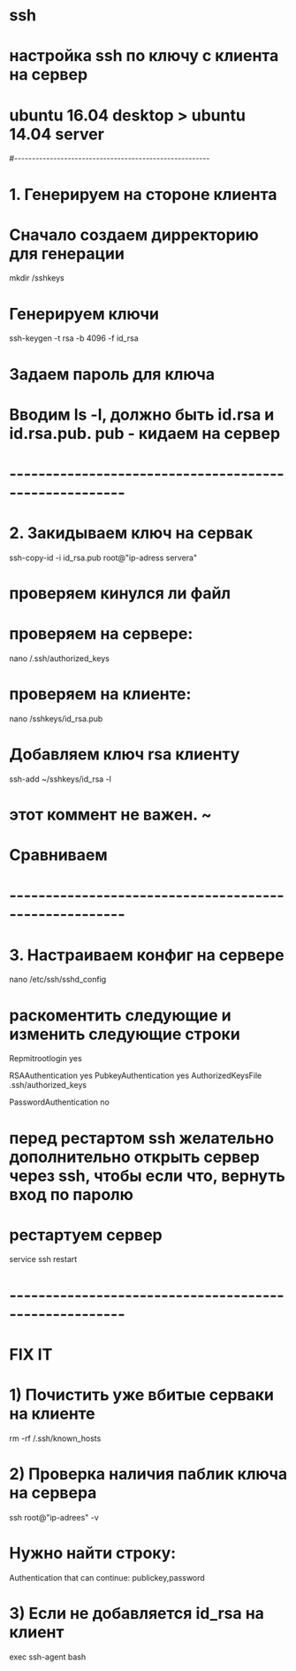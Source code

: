 # ssh
# настройка ssh по ключу с клиента на сервер
# ubuntu 16.04 desktop > ubuntu 14.04 server
#-------------------------------------------------------
# 1. Генерируем на стороне клиента
# Сначало создаем дирректорию для генерации

mkdir /sshkeys

# Генерируем ключи

ssh-keygen -t rsa -b 4096 -f id_rsa

# Задаем пароль для ключа

# Вводим ls -l, должно быть id.rsa и id.rsa.pub. pub - кидаем на сервер

# ------------------------------------------------------
# 2. Закидываем ключ на сервак

ssh-copy-id -i id_rsa.pub root@"ip-adress servera"

# проверяем кинулся ли файл
# проверяем на сервере:

nano /.ssh/authorized_keys

# проверяем на клиенте:

nano /sshkeys/id_rsa.pub

# Добавляем ключ rsa клиенту
ssh-add ~/sshkeys/id_rsa -l
# этот коммент не важен. ~ 

# Сравниваем
# ------------------------------------------------------
# 3. Настраиваем конфиг на сервере

nano /etc/ssh/sshd_config

# раскоментить следующие и изменить следующие строки
Repmitrootlogin yes

RSAAuthentication yes
PubkeyAuthentication yes
AuthorizedKeysFile		.ssh/authorized_keys

PasswordAuthentication no

# перед рестартом ssh желательно дополнительно открыть сервер через ssh, чтобы если что, вернуть вход по паролю

# рестартуем сервер
 service ssh restart
# ------------------------------------------------------
# FIX IT

# 1) Почистить уже вбитые серваки на клиенте

rm -rf /.ssh/known_hosts

# 2) Проверка наличия паблик ключа на сервера

ssh root@"ip-adrees" -v

# Нужно найти строку:

Authentication that can continue: publickey,password

# 3) Если не добавляется id_rsa на клиент

exec ssh-agent bash

